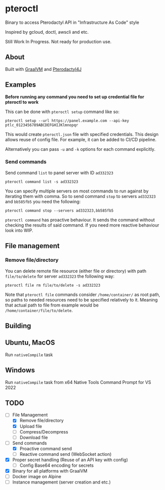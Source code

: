 # pteroctl

Binary to access Pterodactyl API in "Infrastructure As Code" style

Inspired by gcloud, doctl, awscli and etc.

Still Work In Progress. Not ready for production use.

## About
Built with [GraalVM](https://www.graalvm.org/) and [Pterodactyl4J](https://github.com/mattmalec/Pterodactyl4J)

## Examples
**Before running any command you need to set up credential file for pteroctl to work**

This can be done with `pteroctl setup` command like so:
```commandline
pteroctl setup --url https://panel.example.com --api-key ptlc_0123456789ABCDEFGHIJKlmnopqr
```
This would create `pteroctl.json` file with specified credentials.
This design allows reuse of config file. For example, it can be added to CI/CD pipeline.

Alternatively you can pass `-u` and `-k` options for each command explicitly.
### Send commands
Send command `list` to panel server with ID `ad332323`
```commandline
pteroctl command list -s ad332323
```
You can specify multiple servers on most commands to run against by iterating them with comma.
So to send command `stop` to servers `ad332323` and `bb585fb5` you need the following:
```commandline
pteroctl command stop --servers ad332323,bb585fb5
```
`pteroctl command` has proactive behaviour. It sends the command without checking the results of said command.
If you need more reactive behaviour look into WIP.

## File management
### Remove file/directory
You can delete remote file resource (either file or directory) with path `file/to/delete` for server `ad332323` the following way:
```commandline
pteroctl file rm file/to/delete -s ad332323
```
Note that `pteroctl file` commands consider `/home/container/` as root path, so paths to needed resources need to be specified relatively to it.
Meaning that actual path to file from example would be `/home/container/file/to/delete`.

## Building
## Ubuntu, MacOS
Run `nativeCompile` task

## Windows
Run `nativeCompile` task from x64 Native Tools Command Prompt for VS 2022

## TODO
- [ ] File Management
  - [x] Remove file/directory
  - [x] Upload file 
  - [ ] Compress/Decompress
  - [ ] Download file
- [ ] Send commands
  - [x] Proactive command send
  - [ ] Reactive command send (WebSocket action)
- [x] Proper secret handling (Reuse of an API key with config)
  - [ ] Config Base64 encoding for secrets
- [x] Binary for all platforms with GraalVM
- [ ] Docker image on Alpine
- [ ] Instance management (server creation and etc.)